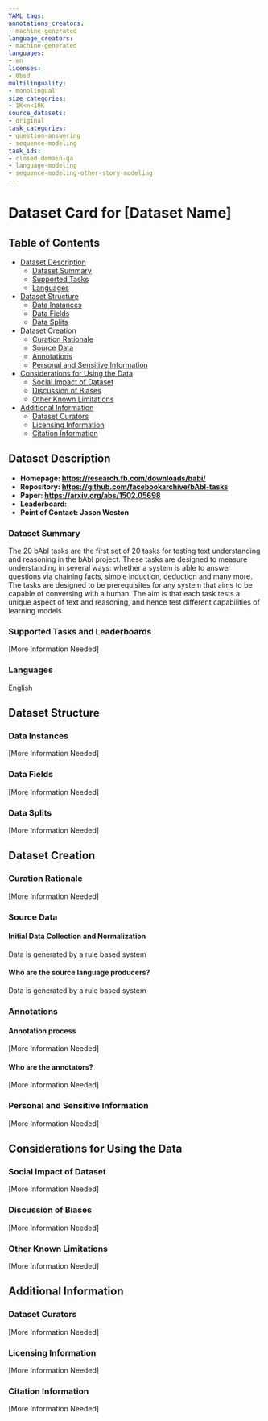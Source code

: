 ```yaml
---
YAML tags:
annotations_creators:
- machine-generated
language_creators:
- machine-generated
languages:
- en
licenses:
- 0bsd
multilinguality:
- monolingual
size_categories:
- 1K<n<10K
source_datasets:
- original
task_categories:
- question-answering
- sequence-modeling
task_ids:
- closed-domain-qa
- language-modeling
- sequence-modeling-other-story-modeling
---
```


# Dataset Card for [Dataset Name]

## Table of Contents
- [Dataset Description](#dataset-description)
  - [Dataset Summary](#dataset-summary)
  - [Supported Tasks](#supported-tasks-and-leaderboards)
  - [Languages](#languages)
- [Dataset Structure](#dataset-structure)
  - [Data Instances](#data-instances)
  - [Data Fields](#data-instances)
  - [Data Splits](#data-instances)
- [Dataset Creation](#dataset-creation)
  - [Curation Rationale](#curation-rationale)
  - [Source Data](#source-data)
  - [Annotations](#annotations)
  - [Personal and Sensitive Information](#personal-and-sensitive-information)
- [Considerations for Using the Data](#considerations-for-using-the-data)
  - [Social Impact of Dataset](#social-impact-of-dataset)
  - [Discussion of Biases](#discussion-of-biases)
  - [Other Known Limitations](#other-known-limitations)
- [Additional Information](#additional-information)
  - [Dataset Curators](#dataset-curators)
  - [Licensing Information](#licensing-information)
  - [Citation Information](#citation-information)

## Dataset Description

- **Homepage: https://research.fb.com/downloads/babi/**
- **Repository: https://github.com/facebookarchive/bAbI-tasks**
- **Paper: https://arxiv.org/abs/1502.05698**
- **Leaderboard:**
- **Point of Contact: Jason Weston**

### Dataset Summary

The 20 bAbI tasks are the first set of 20 tasks for testing text understanding and reasoning in the bAbI project. These tasks are designed to measure understanding in several ways:
whether a system is able to answer questions via chaining facts, simple induction, deduction and many more. The tasks are designed to be prerequisites for any system that aims to be capable of conversing with a human. The aim is that each task tests a unique aspect of text and reasoning, and hence test different capabilities of learning models.

### Supported Tasks and Leaderboards

[More Information Needed]

### Languages

English

## Dataset Structure

### Data Instances

[More Information Needed]

### Data Fields

[More Information Needed]

### Data Splits

[More Information Needed]

## Dataset Creation

### Curation Rationale

[More Information Needed]

### Source Data

#### Initial Data Collection and Normalization

Data is generated by a rule based system

#### Who are the source language producers?

Data is generated by a rule based system

### Annotations

#### Annotation process

[More Information Needed]

#### Who are the annotators?

[More Information Needed]

### Personal and Sensitive Information

[More Information Needed]

## Considerations for Using the Data

### Social Impact of Dataset

[More Information Needed]

### Discussion of Biases

[More Information Needed]

### Other Known Limitations

[More Information Needed]

## Additional Information

### Dataset Curators

[More Information Needed]

### Licensing Information

[More Information Needed]

### Citation Information

[More Information Needed]
